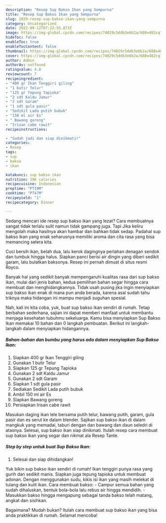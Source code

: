 ```yaml
---
description: "Resep Sup Bakso Ikan yang Sempurna"
title: "Resep Sup Bakso Ikan yang Sempurna"
slug: 2029-resep-sup-bakso-ikan-yang-sempurna
category: Uncategorized
date: 2022-09-12T07:22:55.873Z
image: https://img-global.cpcdn.com/recipes/74029c5ddb3e6b2a/680x482cq70/sup-bakso-ikan-foto-resep-utama.jpg
hideToc: false
enableToc: true
enableTocContent: false
thumbnail: https://img-global.cpcdn.com/recipes/74029c5ddb3e6b2a/680x482cq70/sup-bakso-ikan-foto-resep-utama.jpg
cover: https://img-global.cpcdn.com/recipes/74029c5ddb3e6b2a/680x482cq70/sup-bakso-ikan-foto-resep-utama.jpg
author: Admin
authorAv: notfound
ratingvalue: 4.8
reviewcount: 7
recipeingredient:
- "400 gr Ikan Tenggiri giling"
- "1 butir Telur"
- "125 gr Tepung Tapioka"
- "2 sdt Kaldu Jamur"
- "2 sdt Garam"
- "1 sdt gula pasir"
- "Sedikit Lada putih bubuk"
- "150 ml air Es"
- " Bawang goreng"
- "Irisan cabe rawit"
recipeinstructions:

- "Sudah jadi dan siap dinikmati!"
categories:
- Resep
tags:
- sup
- bakso
- ikan

katakunci: sup bakso ikan 
nutrition: 196 calories
recipecuisine: Indonesian
preptime: "PT19M"
cooktime: "PT47M"
recipeyield: "1"
recipecategory: Dinner

---
```



Sedang mencari ide resep sup bakso ikan yang lezat? Cara membuatnya sangat tidak terlalu sulit namun tidak gampang juga. Tapi Jika keliru mengolah maka hasilnya akan hambar dan bahkan tidak sedap. Padahal sup bakso ikan yang enak seharusnya memiliki aroma dan cita rasa yang bisa memancing selera kita.


Cuci bersih ikan, belah dua, lalu kerok dagingnya perlahan denagan sendok dan tumbuk hingga halus. Siapkan panci berisi air dingin yang diberi sedikit garam, lalu bulatkan baksonya. Resep ini pernah dimuat di situs resmi Royco.

Banyak hal yang sedikit banyak mempengaruhi kualitas rasa dari sup bakso ikan, mulai dari jenis bahan, kedua pemilihan bahan segar hingga cara membuat dan menghidangkannya. Tidak usah pusing jika ingin menyiapkan sup bakso ikan enak di mana pun anda berada, karena asal sudah tahu triknya maka hidangan ini mampu menjadi suguhan spesial.


Nah, kali ini kita coba, yuk, buat sup bakso ikan sendiri di rumah. Tetap berbahan sederhana, sajian ini dapat memberi manfaat untuk membantu menjaga kesehatan tubuhmu sekeluarga. Kamu bisa menyiapkan Sup Bakso Ikan memakai 10 bahan dan 0 langkah pembuatan. Berikut ini langkah-langkah dalam menyiapkan hidangannya.

<!--inarticleads1-->

##### Bahan-bahan dan bumbu yang harus ada dalam menyiapkan Sup Bakso Ikan:

1. Siapkan 400 gr Ikan Tenggiri giling
1. Gunakan 1 butir Telur
1. Siapkan 125 gr Tepung Tapioka
1. Gunakan 2 sdt Kaldu Jamur
1. Gunakan 2 sdt Garam
1. Siapkan 1 sdt gula pasir
1. Sediakan Sedikit Lada putih bubuk
1. Ambil 150 ml air Es
1. Siapkan  Bawang goreng
1. Persiapkan Irisan cabe rawit


Masukan daging ikan lele bersama putih telur, bawang putih, garam, gula pasir dan es serut ke dalam blender. Sajikan sup bakso ikan di dalam mangkuk yang memadai, taburi dengan dan bawang dan daun seledri di atasnya. Selesai, sup bakso ikan siap dinikmati. Itulah resep cara membuat sup bakso ikan yang segar dan nikmat ala Resep Tante. 

<!--inarticleads2-->

##### Step by step untuk buat Sup Bakso Ikan:


1. Selesai dan siap dihidangkan!

Yuk bikin sup bakso ikan sendiri di rumah! Ikan tenggiri punya rasa yang gurih dan sedikit manis. Siapkan juga tepung tapioka untuk membuat adonan. Dengan menggunakan sudu, kikis isi ikan yang masih melekat di tulang dan kulit ikan. Cara membuat bakso: - Campur semua bahan yang sudah dihaluskan, bentuk bola-bola lalu rebus air hingga mendidih. - Masukkan bakso hingga mengapung sebagai tanda bakso telah matang, angkat dan sisihkan. 

Bagaimana? Mudah bukan? Itulah cara membuat sup bakso ikan yang bisa anda praktikkan di rumah. Selamat mencoba!
